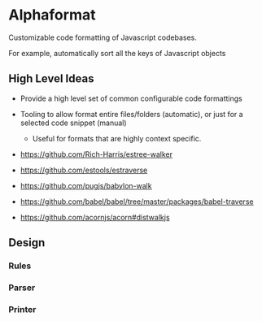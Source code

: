 # Alphaformat

Customizable code formatting of Javascript codebases.

For example, automatically sort all the keys of Javascript objects

## High Level Ideas

- Provide a high level set of common configurable code formattings
- Tooling to allow format entire files/folders (automatic), or just for a selected code snippet (manual)

  - Useful for formats that are highly context specific.

- https://github.com/Rich-Harris/estree-walker
- https://github.com/estools/estraverse
- https://github.com/pugjs/babylon-walk
- https://github.com/babel/babel/tree/master/packages/babel-traverse
- https://github.com/acornjs/acorn#distwalkjs

## Design

### Rules

### Parser

### Printer

###
